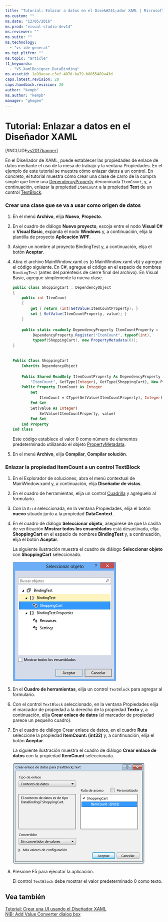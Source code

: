 ```yaml
---
title: "Tutorial: Enlazar a datos en el Dise&#241;ador XAML | Microsoft Docs"
ms.custom: ""
ms.date: "12/05/2016"
ms.prod: "visual-studio-dev14"
ms.reviewer: ""
ms.suite: ""
ms.technology: 
  - "vs-ide-general"
ms.tgt_pltfrm: ""
ms.topic: "article"
f1_keywords: 
  - "VS.XamlDesigner.DataBinding"
ms.assetid: 1a99aeae-c3ef-407d-ba79-b8055489a43d
caps.latest.revision: 20
caps.handback.revision: 20
author: "kempb"
ms.author: "kempb"
manager: "ghogen"
---
```

# Tutorial: Enlazar a datos en el Dise&#241;ador XAML
[!INCLUDE[vs2017banner](../code-quality/includes/vs2017banner.md)]

En el Diseñador de XAML, puede establecer las propiedades de enlace de datos mediante el uso de la mesa de trabajo y la ventana Propiedades.  En el ejemplo de este tutorial se muestra cómo enlazar datos a un control.  En concreto, el tutorial muestra cómo crear una clase de carro de la compra simple que tiene una [DependencyProperty](http://msdn.microsoft.com/library/windows/apps/windows.ui.xaml.dependencyproperty.aspx) denominada `ItemCount`, y, a continuación, enlazar la propiedad `ItemCount` a la propiedad **Text** de un control [TextBlock](http://msdn.microsoft.com/library/windows/apps/windows.ui.xaml.controls.textblock.aspx).  
  
### Crear una clase que se va a usar como origen de datos  
  
1.  En el menú **Archivo**, elija **Nuevo**, **Proyecto**.  
  
2.  En el cuadro de diálogo **Nuevo proyecto**, escoja entre el nodo **Visual C\#** o **Visual Basic**, expanda el nodo **Windows** y, a continuación, elija la plantilla de proyecto **Aplicación WPF**.  
  
3.  Asigne un nombre al proyecto BindingTest y, a continuación, elija el botón **Aceptar**.  
  
4.  Abra el archivo MainWindow.xaml.cs \(o MainWindow.xaml.vb\) y agregue el código siguiente.  En C\#, agregue el código en el espacio de nombres `BindingTest` \(antes del paréntesis de cierre final del archivo\).  En Visual Basic, agregue simplemente la nueva clase.  
  
    ```c#  
    public class ShoppingCart : DependencyObject  
    {  
        public int ItemCount  
        {  
            get { return (int)GetValue(ItemCountProperty); }  
            set { SetValue(ItemCountProperty, value); }  
        }  
  
        public static readonly DependencyProperty ItemCountProperty =  
             DependencyProperty.Register("ItemCount", typeof(int),  
             typeof(ShoppingCart), new PropertyMetadata(0));  
    }  
  
    ```  
  
    ```vb  
    Public Class ShoppingCart  
        Inherits DependencyObject  
  
        Public Shared ReadOnly ItemCountProperty As DependencyProperty = DependencyProperty.Register(  
            "ItemCount", GetType(Integer), GetType(ShoppingCart), New PropertyMetadata(0))  
        Public Property ItemCount As Integer  
            Get  
                ItemCount = CType(GetValue(ItemCountProperty), Integer)  
            End Get  
            Set(value As Integer)  
                SetValue(ItemCountProperty, value)  
            End Set  
        End Property  
    End Class  
    ```  
  
     Este código establece el valor 0 como número de elementos predeterminado utilizando el objeto [PropertyMetadata](http://msdn.microsoft.com/library/windows/apps/windows.ui.xaml.propertymetadata.aspx).  
  
5.  En el menú **Archivo**, elija **Compilar**, **Compilar solución**.  
  
### Enlazar la propiedad ItemCount a un control TextBlock  
  
1.  En el Explorador de soluciones, abra el menú contextual de MainWindow.xaml y, a continuación, elija **Diseñador de vistas**.  
  
2.  En el cuadro de herramientas, elija un control [Cuadrilla](http://msdn.microsoft.com/library/windows/apps/windows.ui.xaml.controls.grid.aspx) y agréguelo al formulario.  
  
3.  Con la `Grid` seleccionada, en la ventana Propiedades, elija el botón **nuevo** situado junto a la propiedad **DataContext**.  
  
4.  En el cuadro de diálogo **Seleccionar objeto**, asegúrese de que la casilla de verificación **Mostrar todos los ensamblados** está desactivada, elija **ShoppingCart** en el espacio de nombres **BindingTest** y, a continuación, elija el botón **Aceptar**.  
  
     La siguiente ilustración muestra el cuadro de diálogo **Seleccionar objeto** con **ShoppingCart** seleccionado.  
  
     ![Cuadro de diálogo Seleccionar objeto](../designers/media/blendselectobject.PNG "BlendSelectObject")  
  
5.  En el **Cuadro de herramientas**, elija un control `TextBlock` para agregar al formulario.  
  
6.  Con el control `TextBlock` seleccionado, en la ventana Propiedades elija el marcador de propiedad a la derecha de la propiedad **Texto** y, a continuación, elija **Crear enlace de datos** \(el marcador de propiedad parece un pequeño cuadro\).  
  
7.  En el cuadro de diálogo Crear enlace de datos, en el cuadro **Ruta** seleccione la propiedad **ItemCount: \(int32\)** y, a continuación, elija el botón **Aceptar**.  
  
     La siguiente ilustración muestra el cuadro de diálogo **Crear enlace de datos** con la propiedad **ItemCount** seleccionada.  
  
     ![Cuadro de diálogo Crear enlace de datos](../designers/media/xaml_create_data_binding.png "xaml\_create\_data\_binding")  
  
8.  Presione F5 para ejecutar la aplicación.  
  
     El control `TextBlock` debe mostrar el valor predeterminado 0 como texto.  
  
## Vea también  
 [Tutorial: Crear una UI usando el Diseñador XAML](../designers/creating-a-ui-by-using-xaml-designer-in-visual-studio.md)   
 [NIB: Add Value Converter dialog box](http://msdn.microsoft.com/es-es/c5f3d110-a541-4b55-8bca-928f77778af8)